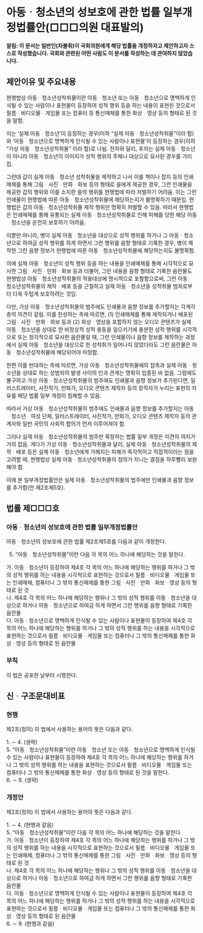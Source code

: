 # 아동ᆞ청소년의 성보호에 관한 법률 일부개정법률안(□□□의원 대표발의)

**알림: 이 문서는 일반인(차불휘)이 국회의원에게 해당 법률을 개정하자고 제안하고자 스스로 작성했습니다. 국회와 관련된 어떤 사람도 이 문서를 작성하는 데 관여하지 않았습니다.**

## 제안이유 및 주요내용

현행법상 아동ᆞ청소년성착취물이란 아동ᆞ청소년 또는 아동ᆞ청소년으로 명백하게 인식될 수 있는 사람이나 표현물이 등장하여 성적 행위 등을 하는 내용이 표현된 것으로서 필름ᆞ비디오물ᆞ게임물 또는 컴퓨터 등 통신매체를 통한 화상ᆞ영상 등의 형태로 된 것을 말함.

이는 ‘실제 아동ᆞ청소년’이 등장하는 경우(이하 “실제 아동ᆞ청소년성착취물”이라 함)와 ‘아동ᆞ청소년으로 명백하게 인식될 수 있는 사람이나 표현물’이 등장하는 경우(이하 “가상 아동ᆞ청소년성착취물”
이라 함)로 나뉨. 전자와 달리, 후자는 실제 아동ᆞ청소년이 아니라 아동ᆞ청소년의 이미지가 성적 행위의 주체나 대상으로 묘사된 경우를 가리킴.

그런데 갑이 실제 아동ᆞ청소년 성착취물을 제작하고 나서 이를 책이나 잡지 등의 인쇄매체를 통해 그림ᆞ사진ᆞ만화ᆞ화보 등의 형태로 을에게 제공한 경우, 그런 인쇄물을 제공한 갑의 행위와 이를 소지한 을의 행위를 현행법에 따라 처벌하기 어려움. 이는 그런 인쇄물이 현행법에 따른 아동ᆞ청소년성착취물에 해당하는지가 불명확하기 때문임. 현행법은 갑의 아동ᆞ청소년성착취물 제작 행위만 명확히 처벌할 수 있음. 따라서 현행법은 인쇄매체를 통해 유통되는 실제 아동ᆞ청소년성착취물로 인해 피해를 당한 해당 아동ᆞ청소년을 온전히 보호하기 어려움.

이뿐만 아니라, 병이 실제 아동ᆞ청소년을 대상으로 성적 행위를 하거나 그 아동ᆞ청소년으로 하여금 성적 행위를 하게 하면서 그런 행위를 음향 형태로 기록한 경우, 병이 제작한 그런 음향 정보가 현행법에 따른 아동ᆞ청소년성착취물에 해당하는지도 불명확함.

이에 실제 아동ᆞ청소년이 성적 행위 등을 하는 내용을 인쇄매체를 통해 시각적으로 묘사한 그림ᆞ사진ᆞ만화ᆞ화보 등과 더불어, 그런 내용을 음향 형태로 기록한 음란물도 현행법상 아동ᆞ청소년성착취물의 적용대상에 명시적으로 포함함으로써, 그런 아동ᆞ청소년성착취물의 제작ᆞ배포 등을 근절하고 실제 아동ᆞ청소년을 성착취물 범죄로부터 더욱 두텁게 보호하려는 것임.

다만, 가상 아동ᆞ청소년성착취물의 범주에도 인쇄물과 음향 정보를 추가할지는 각계각층의 의견이 갈림. 이를 찬성하는 측에 따르면, (1) 인쇄매체를 통해 제작되거나 배포된 그림ᆞ사진ᆞ만화ᆞ화보 등과 (2) 화상ᆞ영상을 포함하지 않는 오디오 콘텐츠가 실제 아동ᆞ청소년을 상대로 한 비정상적 성적 충동을 일으키기에 충분한 성적 행위를 시각적으로 또는 청각적으로 묘사한 음란물일 때, 그런 인쇄물이나 음향 정보를 제작하는 과정에서 실제 아동ᆞ청소년을 대상으로 한 성착취가 일어나지 않았더라도 그런 음란물은 아동ᆞ청소년성착취물에 해당되어야 마땅함.

한편 이를 반대하는 측에 따르면, 가상 아동ᆞ청소년성착취물에의 접촉과 실제 아동ᆞ청소년을 상대로 하는 성범죄의 발생 사이의 인과 관계는 명확히 입증된 바 없음. 그럼에도 불구하고 가상 아동ᆞ청소년성착취물의 범주에도 인쇄물과 음향 정보가 추가된다면, 일러스트레이터, 사진작가, 만화가, 오디오 콘텐츠 제작자 등의 창작자가 누리는 표현의 자유를 해당 법률 일부 개정이 침해할 수 있음.

따라서 가상 아동ᆞ청소년성착취물의 범주에도 인쇄물과 음향 정보를 추가할지는 아동ᆞ청소년ᆞ여성 단체, 일러스트레이터, 사진작가, 만화가, 오디오 콘텐츠 제작자 등의 관계자와 일반 국민의 사회적 합의가 먼저 이루어져야 함.

그러나 실제 아동ᆞ청소년성착취물의 범주만 확장하는 법률 일부 개정은 이견의 여지가 거의 없음. 게다가 가상 아동ᆞ청소년성착취물과 달리, 실제 아동ᆞ청소년성착취물의 제작ᆞ배포 등은 실제 아동ᆞ청소년에게 가해지는 피해가 즉각적이고 직접적이라는 점을 고려할 때, 현행법상 실제 아동ᆞ청소년성착취물의 정의가 지니는 결점을 하루빨리 보완해야 함.

이에 본 일부개정법률안은 실제 아동ᆞ청소년성착취물의 범주에만 인쇄물과 음향 정보를 추가함(안 제2조제5호).

## 법률 제□□□호

### 아동ᆞ청소년의 성보호에 관한 법률 일부개정법률안

아동ᆞ청소년의 성보호에 관한 법률 제2조제5호를 다음과 같이 개정한다.

5. “아동ᆞ청소년성착취물”이란 다음 각 목의 어느 하나에 해당하는 것을 말한다.

가. 아동ᆞ청소년이 등장하여 제4호 각 목의 어느 하나에 해당하는 행위를 하거나 그 밖의 성적 행위를 하는 내용을 시각적으로 표현하는 것으로서 필름ᆞ비디오물ᆞ게임물 또는 인쇄매체, 컴퓨터나 그 밖의 통신매체를 통한 그림ᆞ사진ᆞ만화ᆞ화보ᆞ영상 등의 형태로 된 것 \
나. 제4호 각 목의 어느 하나에 해당하는 행위나 그 밖의 성적 행위를 아동ᆞ청소년을 대상으로 하거나 아동ᆞ청소년으로 하여금 하게 하면서 그런 행위를 음향 형태로 기록한 음란물 \
다. 아동ᆞ청소년으로 명백하게 인식될 수 있는 사람이나 표현물이 등장하여 제4호 각 목의 어느 하나에 해당하는 행위를 하거나 그 밖의 성적 행위를 하는 내용을 시각적으로 표현하는 것으로서 필름ᆞ비디오물ᆞ게임물 또는 컴퓨터나 그 밖의 통신매체를 통한 화상ᆞ영상 등의 형태로 된 음란물

### 부칙

이 법은 공포한 날부터 시행한다.

## 신ᆞ구조문대비표

### 현행

제2조(정의) 이 법에서 사용하는 용어의 뜻은 다음과 같다.

1\. ∼ 4. (생략) \
5\. “아동ᆞ청소년성착취물”이란 아동ᆞ청소년 또는 아동ᆞ청소년으로 명백하게 인식될 수 있는 사람이나 표현물이 등장하여 제4호 각 목의 어느 하나에 해당하는 행위를 하거나 그 밖의 성적 행위를 하는 내용을 표현하는 것으로서 필름ᆞ비디오물ᆞ게임물 또는 컴퓨터나 그 밖의 통신매체를 통한 화상ᆞ영상 등의 형태로 된 것을 말한다. \
6\. ∼ 9. (생략)

### 개정안

제2조(정의) 이 법에서 사용하는 용어의 뜻은 다음과 같다.

1\. ∼ 4. (현행과 같음) \
5\. “아동ᆞ청소년성착취물”이란 다음 각 목의 어느 하나에 해당하는 것을 말한다. \
가. 아동ᆞ청소년이 등장하여 제4호 각 목의 어느 하나에 해당하는 행위를 하거나 그 밖의 성적 행위를 하는 내용을 시각적으로 표현하는 것으로서 필름ᆞ비디오물ᆞ게임물 또는 인쇄매체, 컴퓨터나 그 밖의 통신매체를 통한 그림ᆞ사진ᆞ만화ᆞ화보ᆞ영상 등의 형태로 된 것 \
나. 제4호 각 목의 어느 하나에 해당하는 행위나 그 밖의 성적 행위를 아동ᆞ청소년을 대상으로 하거나 아동ᆞ청소년으로 하여금 하게 하면서 그런 행위를 음향 형태로 기록한 음란물 \
다. 아동ᆞ청소년으로 명백하게 인식될 수 있는 사람이나 표현물이 등장하여 제4호 각 목의 어느 하나에 해당하는 행위를 하거나 그 밖의 성적 행위를 하는 내용을 시각적으로 표현하는 것으로서 필름ᆞ비디오물ᆞ게임물 또는 컴퓨터나 그 밖의 통신매체를 통한 화상ᆞ영상 등의 형태로 된 음란물 \
6\. ∼ 9. (현행과 같음)
